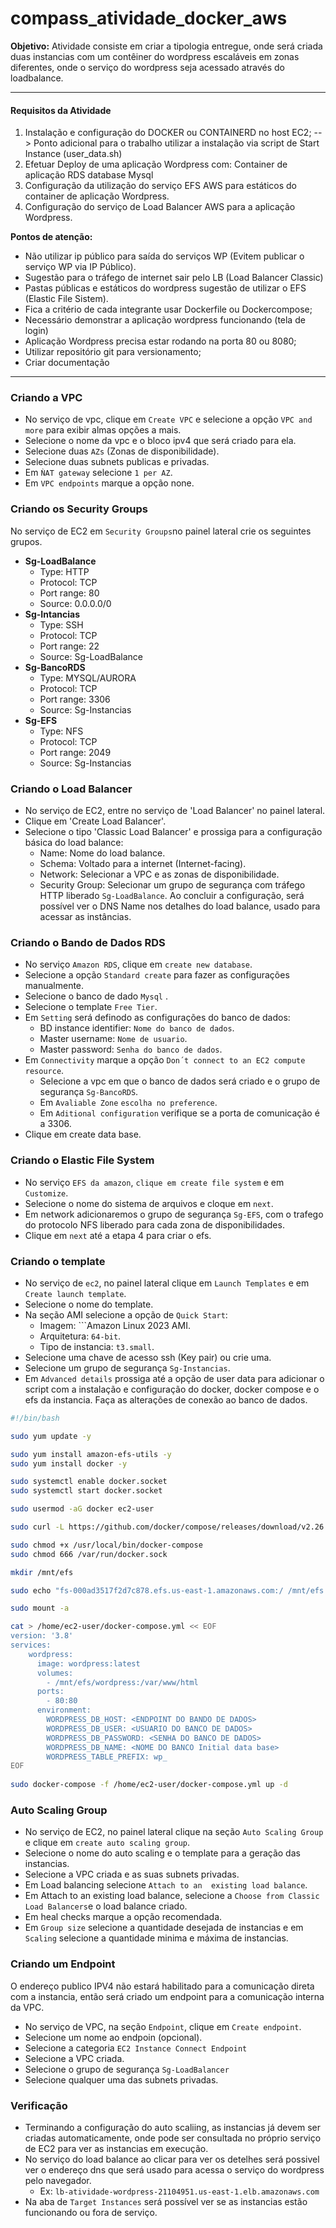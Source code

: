 # compass_atividade_docker_aws 

**Objetivo:** Atividade consiste em criar a tipologia entregue, onde será criada duas instancias com um contêiner do wordpress escaláveis em zonas diferentes, onde o serviço do wordpress seja acessado através do loadbalance.

---
#### Requisitos da Atividade

1. Instalação e configuração do DOCKER ou CONTAINERD no host EC2;
	--> Ponto adicional para o trabalho utilizar a instalação via script de Start Instance (user_data.sh)
2. Efetuar Deploy de uma aplicação Wordpress com:
	Container de aplicação
	RDS database Mysql
3. Configuração da utilização do serviço EFS AWS para estáticos do container de aplicação Wordpress.
4. Configuração do serviço de Load Balancer AWS para a aplicação Wordpress.

**Pontos de atenção:**
- Não utilizar ip público para saída do serviços WP (Evitem publicar o serviço WP via IP Público).
- Sugestão para o tráfego de internet sair pelo LB (Load Balancer Classic)
- Pastas públicas e estáticos do wordpress sugestão de utilizar o EFS (Elastic File Sistem).
- Fica a critério de cada integrante usar Dockerfile ou Dockercompose;
- Necessário demonstrar a aplicação wordpress funcionando (tela de login)
- Aplicação Wordpress precisa estar rodando na porta 80 ou 8080;
- Utilizar repositório git para versionamento;
- Criar documentação
---
### Criando a VPC
-  No serviço de vpc, clique em ```Create VPC``` e selecione a opção ```VPC and more``` para exibir almas opções a mais.
- Selecione o nome da vpc  e o bloco ipv4 que será criado para ela.
- Selecione duas ```AZs``` (Zonas de disponibilidade).
- Selecione duas subnets publicas e privadas.
- Em ```ǸAT gateway``` selecione ```1 per AZ```.
- Em ```VPC endpoints``` marque a opção none.
### Criando os Security Groups
No serviço de EC2 em ```Security Groups```no painel lateral crie os seguintes grupos.

- **Sg-LoadBalance**
	- Type: HTTP
	- Protocol: TCP
	- Port range: 80
	- Source: 0.0.0.0/0 
- **Sg-Intancias**
	- Type: SSH
	- Protocol: TCP
	- Port range: 22
	- Source: Sg-LoadBalance
- **Sg-BancoRDS**
	- Type: MYSQL/AURORA
	- Protocol: TCP
	- Port range: 3306
	- Source: Sg-Instancias
- **Sg-EFS**
	- Type: NFS
	- Protocol: TCP
	- Port range: 2049
	- Source: Sg-Instancias
### Criando o Load Balancer
- No serviço de EC2, entre no serviço de 'Load Balancer' no painel lateral.
-  Clique em 'Create Load Balancer'.
-  Selecione o tipo 'Classic Load Balancer' e prossiga para a configuração básica do load balance:
	- Name: Nome do load balance.
	- Schema: Voltado para a internet (Internet-facing).
	- Network: Selecionar a VPC e as zonas de disponibilidade.
	- Security Group: Selecionar um grupo de segurança com tráfego HTTP liberado ```Sg-LoadBalance```.
	Ao concluir a configuração, será possível ver o DNS Name nos detalhes do load balance, usado para acessar as instâncias.
### Criando o Bando de Dados RDS
- No serviço ```Amazon RDS```, clique em ```create new database```.
- Selecione a opção ```Standard create``` para fazer as configurações manualmente.
- Selecione o  banco de dado ```Mysql``` .
- Selecione o template ```Free Tier```.
- Em ```Setting``` será definodo as configurações do banco de dados:
	- BD instance identifier: ```Nome do banco de dados```.
	- Master username: ```Nome de usuario```.
	- Master password: ```Senha do banco de dados```.
- Em ```Connectivity``` marque a opção ```Don´t connect to an EC2 compute resource```.
	- Selecione a vpc em que o banco de dados será criado e o grupo de segurança ```Sg-BancoRDS```.
	- Em ```Avaliable Zone``` ```escolha no preference```.
	- Em ```Aditional configuration``` verifique se a porta de comunicação é a 3306.
- Clique em create data base.
### Criando o Elastic File System
- No serviço ```EFS da amazon```,  ```clique em create file system``` e em ```Customize```.
- Selecione o nome do sistema de arquivos e cloque em ```next```.
- Em network adicionaremos o grupo de segurança ```Sg-EFS```, com o trafego do protocolo NFS liberado para cada zona de disponibilidades.
- Clique em ```next``` até a etapa 4 para criar o efs.
### Criando o template
-  No serviço de ```ec2```, no painel lateral clique em ```Launch Templates``` e em ```Create launch template```.
- Selecione o nome do template.
- Na seção AMI selecione a opção de ```Quick Start```:
	- Imagem: ```Amazon Linux 2023 AMI.
	- Arquitetura: ```64-bit```.
	- Tipo de instancia: ```t3.small```.
- Selecione uma chave de acesso ssh (Key pair) ou crie uma.
- Selecione um grupo de segurança ```Sg-Instancias```.
- Em ```Advanced details``` prossiga até a opção de user data para adicionar o script com a instalação e configuração do docker, docker compose e o efs da instancia. Faça as alterações de conexão ao banco de dados.

```sh
#!/bin/bash

sudo yum update -y

sudo yum install amazon-efs-utils -y
sudo yum install docker -y

sudo systemctl enable docker.socket
sudo systemctl start docker.socket

sudo usermod -aG docker ec2-user

sudo curl -L https://github.com/docker/compose/releases/download/v2.26.0/docker-compose-linux-x86_64 -o /usr/local/bin/docker-compose

sudo chmod +x /usr/local/bin/docker-compose
sudo chmod 666 /var/run/docker.sock

mkdir /mnt/efs

sudo echo "fs-000ad3517f2d7c878.efs.us-east-1.amazonaws.com:/ /mnt/efs nfs4 nfsvers=4.1,rsize=1048576,wsize=1048576,hard,timeo=600,retrans=2,noresvport,_netdev 0 0" >> /etc/fstab

sudo mount -a

cat > /home/ec2-user/docker-compose.yml << EOF
version: '3.8'
services:
	wordpress:
	  image: wordpress:latest
	  volumes:
		- /mnt/efs/wordpress:/var/www/html
	  ports:
		- 80:80
	  environment:
		WORDPRESS_DB_HOST: <ENDPOINT DO BANDO DE DADOS>
		WORDPRESS_DB_USER: <USUARIO DO BANCO DE DADOS>
		WORDPRESS_DB_PASSWORD: <SENHA DO BANCO DE DADOS>
		WORDPRESS_DB_NAME: <NOME DO BANCO Initial data base>
		WORDPRESS_TABLE_PREFIX: wp_
EOF
	
sudo docker-compose -f /home/ec2-user/docker-compose.yml up -d
```
### Auto Scaling Group
- No serviço de EC2, no painel lateral clique na seção ```Auto Scaling Group``` e clique em ```create auto scaling group```.
- Selecione o nome do auto scaling e o template para a geração das instancias.
- Selecione  a VPC criada e as suas subnets privadas.
- Em Load balancing selecione ```Attach to an  existing load balance```.
- Em Attach to an existing load balance, selecione a ```Choose from Classic Load Balancers```e o load balance criado.
- Em heal checks marque a opção recomendada.
- Em ```Group size``` selecione a quantidade desejada de instancias e em ```Scaling``` selecione a quantidade minima e máxima de instancias.
### Criando um Endpoint
O endereço publico IPV4 não estará habilitado para a comunicação direta com a instancia, então será criado um endpoint para a comunicação interna da VPC.
- No serviço de VPC, na seção ```Endpoint```, clique em ```Create endpoint```.
- Selecione um nome ao endpoin (opcional).
- Selecione a categoria ```EC2 Instance Connect Endpoint```
- Selecione a VPC criada.
- Selecione o grupo de segurança ```Sg-LoadBalancer```
- Selecione qualquer uma das subnets privadas.

### Verificação
- Terminando a configuração do auto scaliing, as instancias já devem ser criadas automaticamente, onde pode ser consultada no próprio serviço de EC2 para ver as instancias em execução.
- No serviço do load balance ao clicar para ver os detelhes será possivel ver o endereço dns que será usado para acessa o serviço do wordpress pelo navegador.
	- Ex: ```lb-atividade-wordpress-21104951.us-east-1.elb.amazonaws.com```
- Na aba de ```Target Instances``` será possível ver se as instancias estão funcionando ou fora de serviço.
